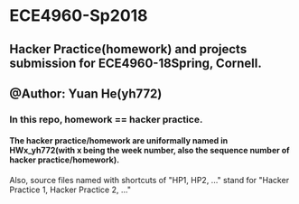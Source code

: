 # ECE4960-Sp2018
## Hacker Practice(homework) and projects submission for ECE4960-18Spring, Cornell. 
## @Author: Yuan He(yh772)

### In this repo, homework == hacker practice. 
#### The hacker practice/homework are uniformally named in HWx_yh772(with x being the week number, also the sequence number of hacker practice/homework).

Also, source files named with shortcuts of "HP1, HP2, ..." stand for "Hacker Practice 1, Hacker Practice 2, ..."





